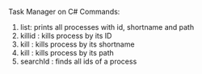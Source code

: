 Task Manager on C#
Commands:
1. list: prints all processes with id, shortname and path
2. killid <processid>: kills process by its ID
3. kill <processname>: kills process by its shortname
4. kill <processpath>: kills process by its path
5. searchId <processname or processpath>: finds all ids of a process
